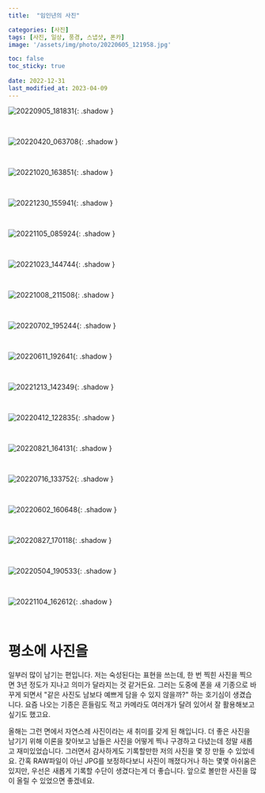 ```yaml
---
title:  "임인년의 사진"

categories: [사진]
tags: [사진, 일상, 풍경, 스냅샷, 폰카]
image: '/assets/img/photo/20220605_121958.jpg'

toc: false
toc_sticky: true
 
date: 2022-12-31
last_modified_at: 2023-04-09
---
```


![20220905_181831](/assets/img/photo/20220905_181831.jpg){: .shadow }

<br>

![20220420_063708](/assets/img/photo/20220420_063708.jpg){: .shadow }

<br>

![20221020_163851](/assets/img/photo/20221020_163851.jpg){: .shadow }

<br>

![20221230_155941](/assets/img/photo/20221230_155941.jpg){: .shadow }

<br>

![20221105_085924](/assets/img/photo/20221105_085924.jpg){: .shadow }

<br>

![20221023_144744](/assets/img/photo/20221023_144744.jpg){: .shadow }

<br>

![20221008_211508](/assets/img/photo/20221008_211508.jpg){: .shadow }

<br>

![20220702_195244](/assets/img/photo/20220702_195244.jpg){: .shadow }

<br>

![20220611_192641](/assets/img/photo/20220611_192641.jpg){: .shadow }

<br>

![20221213_142349](/assets/img/photo/20221213_142349.jpg){: .shadow }

<br>

![20220412_122835](/assets/img/photo/20220412_122835.jpg){: .shadow }

<br>

![20220821_164131](/assets/img/photo/20220821_164131.jpg){: .shadow }

<br>

![20220716_133752](/assets/img/photo/20220716_133752.jpg){: .shadow }

<br>

![20220602_160648](/assets/img/photo/20220602_160648.jpg){: .shadow }

<br>

![20220827_170118](/assets/img/photo/20220827_170118.jpg){: .shadow }

<br>

![20220504_190533](/assets/img/photo/20220504_190533.jpg){: .shadow }

<br>

![20221104_162612](/assets/img/photo/20221104_162612.jpg){: .shadow }

<br>

# **평소에 사진을**

일부러 많이 남기는 편입니다. 저는 숙성된다는 표현을 쓰는데, 한 번 찍힌 사진을 찍으면 3년 정도가 지나고 의미가 달라지는 것 같거든요. 그러는 도중에 폰을 새 기종으로 바꾸게 되면서 "같은 사진도 남보다 예쁘게 담을 수 있지 않을까?" 하는 호기심이 생겼습니다. 요즘 나오는 기종은 흔들림도 적고 카메라도 여러개가 달려 있어서 잘 활용해보고 싶기도 했고요.

올해는 그런 면에서 자연스레 사진이라는 새 취미를 갖게 된 해입니다. 더 좋은 사진을 남기기 위해 이론을 찾아보고 남들은 사진을 어떻게 찍나 구경하고 다녔는데 정말 새롭고 재미있었습니다. 그러면서 감사하게도 기록할만한 저의 사진을 몇 장 만들 수 있었네요. 간혹 RAW파일이 아닌 JPG를 보정하다보니 사진이 깨졌다거나 하는 몇몇 아쉬움은 있지만, 우선은 새롭게 기록할 수단이 생겼다는게 더 좋습니다. 앞으로 볼만한 사진을 많이 올릴 수 있었으면 좋겠네요.